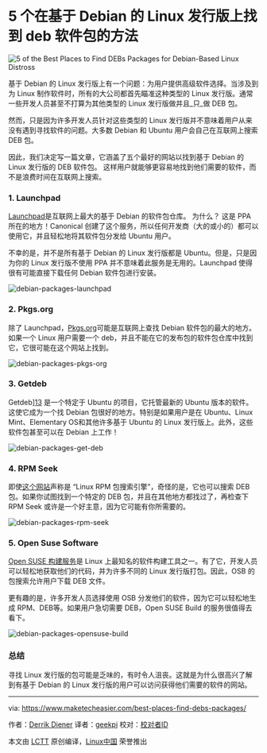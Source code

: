 5 个在基于 Debian 的 Linux 发行版上找到 deb 软件包的方法
============================================================
 ![](https://maketecheasier-2d0f.kxcdn.com/assets/uploads/2017/01/deb-packages.jpg "5 of the Best Places to Find DEBs Packages for Debian-Based Linux Distross") 


基于 Debian 的 Linux 发行版上有一个问题：为用户提供高级软件选择。当涉及到为 Linux 制作软件时，所有的大公司都首先瞄准这种类型的 Linux 发行版。通常一些开发人员甚至不打算为其他类型的 Linux 发行版做并且_只_做 DEB 包。

然而，只是因为许多开发人员针对这些类型的 Linux 发行版并不意味着用户从来没有遇到寻找软件的问题。大多数 Debian 和 Ubuntu 用户会自己在互联网上搜索 DEB 包。

因此，我们决定写一篇文章，它涵盖了五个最好的网站以找到基于 Debian 的 Linux 发行版的 DEB 软件包。 这样用户就能够更容易地找到他们需要的软件，而不是浪费时间在互联网上搜索。

### 1\. Launchpad

[Launchpad][11]是互联网上最大的基于 Debian 的软件包仓库。 为什么？ 这是 PPA 所在的地方！Canonical 创建了这个服务，所以任何开发商（大的或小的）都可以使用它，并且轻松地将其软件包分发给 Ubuntu 用户。

不幸的是，并不是所有基于 Debian 的 Linux 发行版都是 Ubuntu。但是，只是因为你的 Linux 发行版不使用 PPA 并不意味着此服务是无用的。Launchpad 使得很有可能直接下载任何 Debian 软件包进行安装。

 ![debian-packages-launchpad](https://maketecheasier-2d0f.kxcdn.com/assets/uploads/2017/01/debian-packages-launchpad.jpg "debian-packages-launchpad") 

### 2\. Pkgs.org

除了 Launchpad，[Pkgs.org][12]可能是互联网上查找 Debian 软件包的最大的地方。如果一个 Linux 用户需要一个 deb，并且不能在它的发布包的软件包仓库中找到它，它很可能在这个网站上找到。

 ![debian-packages-pkgs-org](https://maketecheasier-2d0f.kxcdn.com/assets/uploads/2017/01/debian-packages-pkgs-org.jpg "debian-packages-pkgs-org") 

### 3\. Getdeb

Getdeb][13] 是一个特定于 Ubuntu 的项目，它托管最新的 Ubuntu 版本的软件。这使它成为一个找 Debian 包很好的地方。特别是如果用户是在 Ubuntu、Linux Mint、Elementary OS和其他许多基于 Ubuntu 的 Linux 发行版上。此外，这些软件包甚至可以在 Debian 上工作！

 ![debian-packages-get-deb](https://maketecheasier-2d0f.kxcdn.com/assets/uploads/2017/01/debian-packages-get-deb.jpg "debian-packages-get-deb") 

### 4\. RPM Seek

即使[这个网站][14]声称是 “Linux RPM 包搜索引擎”，奇怪的是，它也可以搜索 DEB 包。如果你试图找到一个特定的 DEB 包，并且在其他地方都找过了，再检查下 RPM Seek 或许是一个好主意，因为它可能有你所需要的。

 ![debian-packages-rpm-seek](https://maketecheasier-2d0f.kxcdn.com/assets/uploads/2017/01/debian-packages-rpm-seek.jpg "debian-packages-rpm-seek") 

### 5\. Open Suse Software

[Open SUSE 构建服务][15]是 Linux 上最知名的软件构建工具之一。有了它，开发人员可以轻松地获取他们的代码，并为许多不同的 Linux 发行版打包。因此，OSB 的包搜索允许用户下载 DEB 文件。

更有趣的是，许多开发人员选择使用 OSB 分发他们的软件，因为它可以轻松地生成 RPM、DEB等。如果用户急切需要 DEB，Open SUSE Build 的服务很值得去看下。

 ![debian-packages-opensuse-build](https://maketecheasier-2d0f.kxcdn.com/assets/uploads/2017/01/debian-packages-opensuse-build.jpg "debian-packages-opensuse-build") 

### 总结

寻找 Linux 发行版的包可能是乏味的，有时令人沮丧。这就是为什么很高兴了解到有基于 Debian 的 Linux 发行版的用户可以访问获得他们需要的软件的网站。

--------------------------------------------------------------------------------

via: https://www.maketecheasier.com/best-places-find-debs-packages/

作者：[Derrik Diener][a]
译者：[geekpi](https://github.com/geekpi)
校对：[校对者ID](https://github.com/校对者ID)

本文由 [LCTT](https://github.com/LCTT/TranslateProject) 原创编译，[Linux中国](https://linux.cn/) 荣誉推出

[a]:https://www.maketecheasier.com/author/derrikdiener/
[1]:https://www.maketecheasier.com/author/derrikdiener/
[2]:https://www.maketecheasier.com/best-places-find-debs-packages/#comments
[3]:https://www.maketecheasier.com/category/linux-tips/
[4]:http://www.facebook.com/sharer.php?u=https%3A%2F%2Fwww.maketecheasier.com%2Fbest-places-find-debs-packages%2F
[5]:http://twitter.com/share?url=https%3A%2F%2Fwww.maketecheasier.com%2Fbest-places-find-debs-packages%2F&text=5+of+the+Best+Places+to+Find+DEBs+Packages+for+Debian-Based+Linux+Distros
[6]:mailto:?subject=5%20of%20the%20Best%20Places%20to%20Find%20DEBs%20Packages%20for%20Debian-Based%20Linux%20Distros&body=https%3A%2F%2Fwww.maketecheasier.com%2Fbest-places-find-debs-packages%2F
[7]:https://www.maketecheasier.com/add-paypal-wordpress/
[8]:https://www.maketecheasier.com/keep-kids-videos-out-youtube-history/
[9]:https://support.google.com/adsense/troubleshooter/1631343
[10]:https://www.maketecheasier.com/find-rpms-for-redhat-based-distros/
[11]:https://launchpad.net/
[12]:https://pkgs.org/
[13]:http://www.getdeb.net/welcome/
[14]:http://www.rpmseek.com/index.html
[15]:https://build.opensuse.org/

